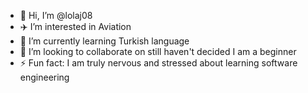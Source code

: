 - 👋 Hi, I’m @lolaj08
- ✈️ I’m interested in Aviation
- 🌱 I’m currently learning Turkish language
- 💞️ I’m looking to collaborate on still haven't decided I am a beginner 
- ⚡ Fun fact: I am truly nervous and stressed about learning software engineering 


<!---
lolaj08/lolaj08 is a ✨ special ✨ repository because its `README.md` (this file) appears on your GitHub profile.
You can click the Preview link to take a look at your changes.
--->
